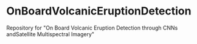 # OnBoardVolcanicEruptionDetection
Repository for "On Board Volcanic Eruption Detection through CNNs andSatellite Multispectral Imagery"
